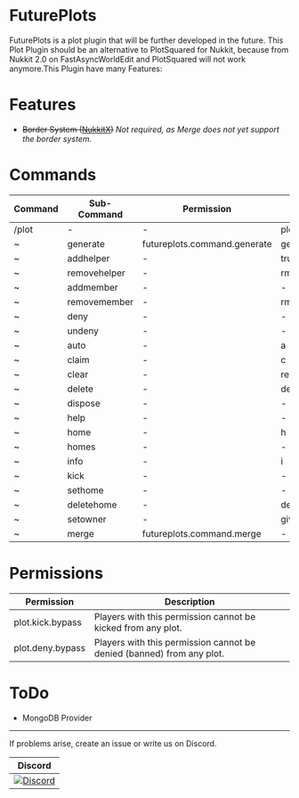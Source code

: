 # FuturePlots

FuturePlots is a plot plugin that will be further developed in the future. This Plot Plugin should be an alternative to PlotSquared for Nukkit, because from Nukkit 2.0 on FastAsyncWorldEdit and PlotSquared will not work anymore.This Plugin have many Features:

# Features
- ~~Border System ([NukkitX](https://nukkitx.com/resources/bordersystem-futureplots.479/))~~ _Not required, as Merge does not yet support the border system._

# Commands
| Command | Sub-Command  | Permission                   | Alias    |
|---------|--------------|------------------------------|----------|
| /plot   | -            | -                            | plots, p |
| ~       | generate     | futureplots.command.generate | gen      |
| ~       | addhelper    | -                            | trust    |
| ~       | removehelper | -                            | rmhelper |
| ~       | addmember    | -                            | -        |
| ~       | removemember | -                            | rmmember |
| ~       | deny         | -                            | -        |
| ~       | undeny       | -                            | -        |
| ~       | auto         | -                            | a        |
| ~       | claim        | -                            | c        |
| ~       | clear        | -                            | reset    |
| ~       | delete       | -                            | del      |
| ~       | dispose      | -                            | -        |
| ~       | help         | -                            | -        |
| ~       | home         | -                            | h        |
| ~       | homes        | -                            | -        |
| ~       | info         | -                            | i        |
| ~       | kick         | -                            | -        |
| ~       | sethome      | -                            | -        |
| ~       | deletehome   | -                            | delhome  |
| ~       | setowner     | -                            | give     |
| ~       | merge        | futureplots.command.merge    | -        |

# Permissions
| Permission       | Description                                                           |
|------------------|-----------------------------------------------------------------------|
| plot.kick.bypass | Players with this permission cannot be kicked from any plot.          |
| plot.deny.bypass | Players with this permission cannot be denied (banned) from any plot. |

# ToDo
- MongoDB Provider<br>

----------------

If problems arise, create an issue or write us on Discord.

| Discord |
| :---: |
[![Discord](https://img.shields.io/discord/639130989708181535.svg?style=flat-square&label=discord&colorB=7289da)](https://discord.gg/5tYC5dJ) |
